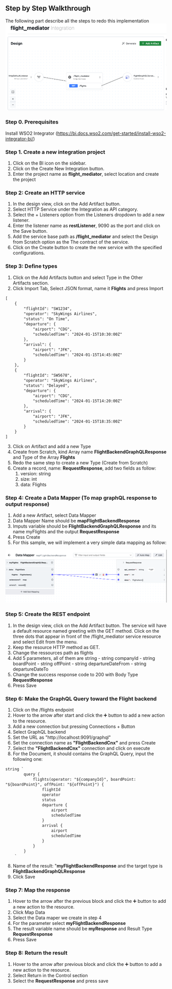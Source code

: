 ## Step by Step Walkthrough

The following part describe all the steps to redo this implementation
![Overview](./flight_mediator/docs/images/lowcode.png)

### Step 0. Prerequisites
Install WSO2 Integrator (https://bi.docs.wso2.com/get-started/install-wso2-integrator-bi/)

### Step 1. Create a new integration project
1. Click on the BI icon on the sidebar.
2. Click on the Create New Integration button.
3. Enter the project name as **flight_mediator**, select location and create the project

### Step 2: Create an HTTP service
1. In the design view, click on the Add Artifact button.
2. Select HTTP Service under the Integration as API category.
3. Select the + Listeners option from the Listeners dropdown to add a new listener.
4. Enter the listener name as **restListener**, 9090 as the port and click on the Save button.
5. Add the service base path as **/flight_mediator** and select the Design from Scratch option as the The contract of the service.
5. Click on the Create button to create the new service with the specified configurations.

### Step 3: Define types
1. Click on the Add Artifacts button and select Type in the Other Artifacts section.
2. Click Import Tab, Select JSON format, name it **Flights** and press Import

```
[
    {
        "flightId": "SW1234",
        "operator": "SkyWings Airlines",
        "status": "On Time",
        "departure": {
            "airport": "CDG",
            "scheduledTime": "2024-01-15T10:30:00Z"
        },
        "arrival": {
            "airport": "JFK",
            "scheduledTime": "2024-01-15T14:45:00Z"
        }
    },
    {
        "flightId": "SW5678",
        "operator": "SkyWings Airlines",
        "status": "Delayed",
        "departure": {
            "airport": "CDG",
            "scheduledTime": "2024-01-15T14:20:00Z"
        },
        "arrival": {
            "airport": "JFK",
            "scheduledTime": "2024-01-15T18:35:00Z"
        }
    }
]
```

3. Click on Artifact and add a new Type
4. Create from Scratch, kind Array name **FlightBackendGraphQLResponse** and Type of the Array **Flights**
5. Redo the same step to create a new Type (Create from Scratch)
6. Create a record, name: **RequestResponse**, add two fields as follow:
   1. version: string
   2. size: int
   3. data: Flights

### Step 4: Create a Data Mapper (To map graphQL response to output response)
1. Add a new Artifact, select Data Mapper
2. Data Mapper Name should be **mapFlightBackendResponse** 
3. Imputs variable should be **FlightBackendGraphQLResponse** and its name myFlights and the output **RequestResponse**
4. Press Create
5. For this sample, we will implement a very simple data mapping as follow:

![Data Mapping](./flight_mediator/docs/images/datamapping.png)

### Step 5: Create the REST endpoint
1. In the design view, click on the Add Artifact button. The service will have a default resource named greeting with the GET method. Click on the three dots that appear in front of the /flight_mediator service resource and select Edit from the menu.
2. Keep the resource HTTP method as GET.
3. Change the ressources path as flights
4. Add 5 parameters, all of them are string
        - string companyId
        - string boardPoint
        - string offPoint
        - string departureDateFrom
        - string departureDateTo
5. Change the success response code to 200 with Body Type **RequestResponse**
6. Press Save

### Step 6: Make the GraphQL Query toward the Flight backend
1. Click on the /flights endpoint
2. Hover to the arrow after start and click the ➕ button to add a new action to the resource.
3. Add a new connection but pressing Connections + Button
4. Select GraphQL backend
5. Set the URL as "http://localhost:9091/graphql"
6. Set the connection name as **"FlightBackendCnx"** and press Create
7. Select the **"FlightBackendCnx"** connection and click on execute
8. For the Document, it should contains the GraphQL Query, input the following one:

```
string `
        query {
            flights(operator: "${companyId}", boardPoint: "${boardPoint}", offPoint: "${offPoint}") {
                flightId
                operator
                status
                departure {
                    airport
                    scheduledTime
                }
                arrival {
                    airport
                    scheduledTime
                }
            }
        }
    `
```

8. Name of the result: "**myFlightBackendResponse** and the target type is **FlightBackendGraphQLResponse**
9. Click Save

### Step 7: Map the response
1. Hover to the arrow after the previous block and click the ➕ button to add a new action to the resource.
2. Click Map Data
3. Select the Data maper we create in step 4
4. For the parameter select **myFlightBackendResponse** 
5. The result variable name should be **myResponse** and Result Type **RequestResponse**
6. Press Save

### Step 8: Return the result
1. Hover to the arrow after previous block and click the ➕ button to add a new action to the resource.
2. Select Return in the Control section
3. Select the **RequestResponse** and press save
